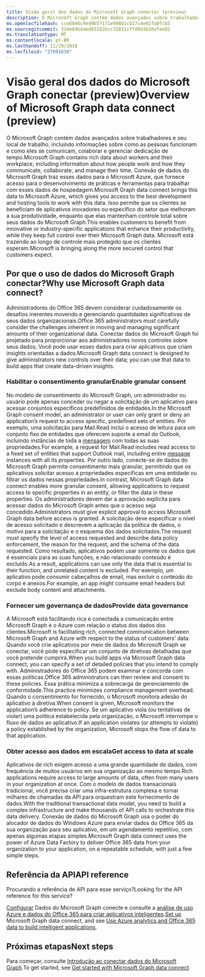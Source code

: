 ```yaml
---
title: Visão geral dos dados do Microsoft Graph conectar (preview)
description: O Microsoft Graph contém dados avançados sobre trabalhadores e seu local de trabalho, incluindo informações sobre como as pessoas funcionam e como eles se comunicam, colaborar e gerenciar dedicação de tempo. Conexão de dados do Microsoft Graph traz esses dados para o Microsoft Azure, que fornece acesso para o desenvolvimento de práticas e ferramentas para trabalhar com esses dados de hospedagem. Isso permite que os clientes se beneficiam de aplicativos inovadores ou específico do setor que melhoram a sua produtividade, enquanto que elas mantenham controle total sobre seus dados do Microsoft Graph. Microsoft está trazendo ao longo de controle mais protegido que os clientes esperam.
ms.openlocfilehash: cce6046c9ed9b57171e998b1cb17c4e92fa0fcb5
ms.sourcegitcommit: 334e84b4aed63162bcc31831cffd6d363dafee02
ms.translationtype: MT
ms.contentlocale: pt-BR
ms.lasthandoff: 11/29/2018
ms.locfileid: "27091630"
---
```

# <a name="overview-of-microsoft-graph-data-connect-preview"></a><span data-ttu-id="53b64-106">Visão geral dos dados do Microsoft Graph conectar (preview)</span><span class="sxs-lookup"><span data-stu-id="53b64-106">Overview of Microsoft Graph data connect (preview)</span></span>
<span data-ttu-id="53b64-107">O Microsoft Graph contém dados avançados sobre trabalhadores e seu local de trabalho, incluindo informações sobre como as pessoas funcionam e como eles se comunicam, colaborar e gerenciar dedicação de tempo.</span><span class="sxs-lookup"><span data-stu-id="53b64-107">Microsoft Graph contains rich data about workers and their workplace, including information about how people work and how they communicate, collaborate, and manage their time.</span></span> <span data-ttu-id="53b64-108">Conexão de dados do Microsoft Graph traz esses dados para o Microsoft Azure, que fornece acesso para o desenvolvimento de práticas e ferramentas para trabalhar com esses dados de hospedagem.</span><span class="sxs-lookup"><span data-stu-id="53b64-108">Microsoft Graph data connect brings this data to Microsoft Azure, which gives you access to the best development and hosting tools to work with this data.</span></span> <span data-ttu-id="53b64-109">Isso permite que os clientes se beneficiam de aplicativos inovadores ou específico do setor que melhoram a sua produtividade, enquanto que elas mantenham controle total sobre seus dados do Microsoft Graph.</span><span class="sxs-lookup"><span data-stu-id="53b64-109">This enables customers to benefit from innovative or industry-specific applications that enhance their productivity, while they keep full control over their Microsoft Graph data.</span></span> <span data-ttu-id="53b64-110">Microsoft está trazendo ao longo de controle mais protegido que os clientes esperam.</span><span class="sxs-lookup"><span data-stu-id="53b64-110">Microsoft is bringing along the more secured control that customers expect.</span></span>

## <a name="why-use-microsoft-graph-data-connect"></a><span data-ttu-id="53b64-111">Por que o uso de dados do Microsoft Graph conectar?</span><span class="sxs-lookup"><span data-stu-id="53b64-111">Why use Microsoft Graph data connect?</span></span>
<span data-ttu-id="53b64-112">Administradores do Office 365 devem considerar cuidadosamente os desafios inerentes movendo e gerenciando quantidades significativas de seus dados organizacionais.</span><span class="sxs-lookup"><span data-stu-id="53b64-112">Office 365 administrators must carefully consider the challenges inherent in moving and managing significant amounts of their organizational data.</span></span> <span data-ttu-id="53b64-113">Conectar dados do Microsoft Graph foi projetado para proporcionar aos administradores novos controles sobre seus dados; Você pode usar esses dados para criar aplicativos que criam insights orientadas a dados.</span><span class="sxs-lookup"><span data-stu-id="53b64-113">Microsoft Graph data connect is designed to give administrators new controls over their data; you can use that data to build apps that create data-driven insights.</span></span> 

### <a name="enable-granular-consent"></a><span data-ttu-id="53b64-114">Habilitar o consentimento granular</span><span class="sxs-lookup"><span data-stu-id="53b64-114">Enable granular consent</span></span>

<span data-ttu-id="53b64-115">No modelo de consentimento do Microsoft Graph, um administrador ou usuário pode apenas conceder ou negar a solicitação de um aplicativo para acessar conjuntos específicos predefinidos de entidades.</span><span class="sxs-lookup"><span data-stu-id="53b64-115">In the Microsoft Graph consent model, an administrator or user can only grant or deny an application’s request to access specific, predefined sets of entities.</span></span> <span data-ttu-id="53b64-116">Por exemplo, uma solicitação para Mail.Read inclui o acesso de leitura para um conjunto fixo de entidades que oferecem suporte a email do Outlook, incluindo instâncias de toda a [mensagem](/graph/api/resources/message?view=graph-rest-1.0) com todas as suas propriedades.</span><span class="sxs-lookup"><span data-stu-id="53b64-116">For example, a request for Mail.Read includes read access to a fixed set of entities that support Outlook mail, including entire [message](/graph/api/resources/message?view=graph-rest-1.0) instances with all its properties.</span></span> <span data-ttu-id="53b64-117">Por outro lado, conecte-se de dados do Microsoft Graph permite consentimento mais granular, permitindo que os aplicativos solicitar acesso a propriedades específicas em uma entidade ou filtrar os dados nessas propriedades.</span><span class="sxs-lookup"><span data-stu-id="53b64-117">In contrast, Microsoft Graph data connect enables more granular consent, allowing applications to request access to specific properties in an entity, or filter the data in these properties.</span></span> <span data-ttu-id="53b64-118">Os administradores devem dar a aprovação explícita para acessar dados do Microsoft Graph antes que o acesso seja concedido.</span><span class="sxs-lookup"><span data-stu-id="53b64-118">Administrators must give explicit approval to access Microsoft Graph data before access is granted.</span></span> <span data-ttu-id="53b64-119">A solicitação deve especificar o nível de acesso solicitado e descrevem a aplicação da política de dados, o motivo para a solicitação e o esquema dos dados solicitados.</span><span class="sxs-lookup"><span data-stu-id="53b64-119">The request must specify the level of access requested and describe data policy enforcement, the reason for the request, and the schema of the data requested.</span></span> <span data-ttu-id="53b64-120">Como resultado, aplicativos podem usar somente os dados que é essenciais para as suas funções, e não relacionado conteúdo é excluído.</span><span class="sxs-lookup"><span data-stu-id="53b64-120">As a result, applications can use only the data that is essential to their function, and unrelated content is excluded.</span></span> <span data-ttu-id="53b64-121">Por exemplo, um aplicativo pode consumir cabeçalhos de email, mas excluir o conteúdo do corpo e anexos.</span><span class="sxs-lookup"><span data-stu-id="53b64-121">For example, an app might consume email headers but exclude body content and attachments.</span></span> 

### <a name="provide-data-governance"></a><span data-ttu-id="53b64-122">Fornecer um governança de dados</span><span class="sxs-lookup"><span data-stu-id="53b64-122">Provide data governance</span></span>
<span data-ttu-id="53b64-123">A Microsoft está facilitando rica e conectada a comunicação entre Microsoft Graph e o Azure com relação o status dos dados dos clientes.</span><span class="sxs-lookup"><span data-stu-id="53b64-123">Microsoft is facilitating rich, connected communication between Microsoft Graph and Azure with respect to the status of customers’ data.</span></span> <span data-ttu-id="53b64-124">Quando você crie aplicativos por meio de dados do Microsoft Graph se conectar, você pode especificar um conjunto de diretivas detalhadas que você pretende cumprirá.</span><span class="sxs-lookup"><span data-stu-id="53b64-124">When you build apps via Microsoft Graph data connect, you can specify a set of detailed policies that you intend to comply with.</span></span> <span data-ttu-id="53b64-125">Administradores do Office 365 podem examinar e concorda com essas políticas.</span><span class="sxs-lookup"><span data-stu-id="53b64-125">Office 365 administrators can then review and consent to these policies.</span></span> <span data-ttu-id="53b64-126">Essa prática minimiza a sobrecarga de gerenciamento de conformidade.</span><span class="sxs-lookup"><span data-stu-id="53b64-126">This practice minimizes compliance management overhead.</span></span> <span data-ttu-id="53b64-127">Quando o consentimento for fornecido, o Microsoft monitora adesão do aplicativo à diretiva.</span><span class="sxs-lookup"><span data-stu-id="53b64-127">When consent is given, Microsoft monitors the application’s adherence to policy.</span></span> <span data-ttu-id="53b64-128">Se um aplicativo viola (ou tentativas de violar) uma política estabelecida pela organização, o Microsoft interrompe o fluxo de dados ao aplicativo.</span><span class="sxs-lookup"><span data-stu-id="53b64-128">If an application violates (or attempts to violate) a policy established by the organization, Microsoft stops the flow of data to that application.</span></span> 

### <a name="get-access-to-data-at-scale"></a><span data-ttu-id="53b64-129">Obter acesso aos dados em escala</span><span class="sxs-lookup"><span data-stu-id="53b64-129">Get access to data at scale</span></span>
<span data-ttu-id="53b64-130">Aplicativos de rich exigem acesso a uma grande quantidade de dados, com frequência de muitos usuários em sua organização ao mesmo tempo.</span><span class="sxs-lookup"><span data-stu-id="53b64-130">Rich applications require access to large amounts of data, often from many users in your organization at once.</span></span> <span data-ttu-id="53b64-131">Com o modelo de dados transacionais tradicional, você precisa criar uma infra-estrutura complexa e tornar milhares de chamadas da API para orquestram este fornecimento de dados.</span><span class="sxs-lookup"><span data-stu-id="53b64-131">With the traditional transactional data model, you need to build a complex infrastructure and make thousands of API calls to orchestrate this data delivery.</span></span> <span data-ttu-id="53b64-132">Conexão de dados do Microsoft Graph usa o poder do alocador de dados do Windows Azure para enviar dados do Office 365 da sua organização para seu aplicativo, em um agendamento repetitivo, com apenas algumas etapas simples.</span><span class="sxs-lookup"><span data-stu-id="53b64-132">Microsoft Graph data connect uses the power of Azure Data Factory to deliver Office 365 data from your organization to your application, on a repeatable schedule, with just a few simple steps.</span></span>

## <a name="api-reference"></a><span data-ttu-id="53b64-133">Referência da API</span><span class="sxs-lookup"><span data-stu-id="53b64-133">API reference</span></span>
<span data-ttu-id="53b64-134">Procurando a referência de API para esse serviço?</span><span class="sxs-lookup"><span data-stu-id="53b64-134">Looking for the API reference for this service?</span></span>

<span data-ttu-id="53b64-135">[Configurar](data-connect-get-started.md) Dados do Microsoft Graph conecte e consulte a [análise de uso Azure e dados do Office 365 para criar aplicativos inteligentes](https://github.com/OfficeDev/MS-Graph-Data-Connect/wiki).</span><span class="sxs-lookup"><span data-stu-id="53b64-135">[Set up](data-connect-get-started.md) Microsoft Graph data connect, and see [Use Azure analytics and Office 365 data to build intelligent applications](https://github.com/OfficeDev/MS-Graph-Data-Connect/wiki).</span></span>


## <a name="next-steps"></a><span data-ttu-id="53b64-136">Próximas etapas</span><span class="sxs-lookup"><span data-stu-id="53b64-136">Next steps</span></span>
<span data-ttu-id="53b64-137">Para começar, consulte [Introdução ao conectar dados do Microsoft Graph](data-connect-get-started.md).</span><span class="sxs-lookup"><span data-stu-id="53b64-137">To get started, see [Get started with Microsoft Graph data connect](data-connect-get-started.md).</span></span>
